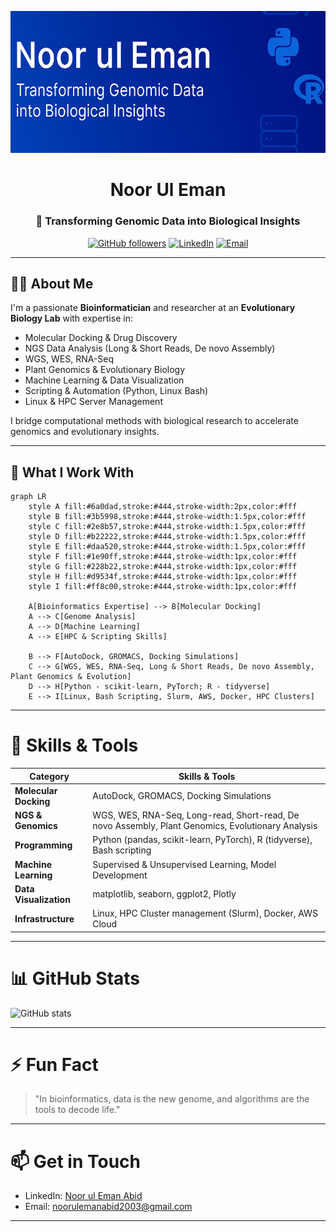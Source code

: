 
<div align="center">

![Bioinformatics Banner](https://github.com/NoorulemanAbid/nooruleman/blob/main/Screenshot%202025-08-12%20234248.png)

# Noor Ul Eman

### 🔬 Transforming Genomic Data into Biological Insights

[![GitHub followers](https://img.shields.io/github/followers/NoorulemanAbid?label=Follow&style=social)](https://github.com/NoorulemanAbid)
[![LinkedIn](https://img.shields.io/badge/LinkedIn-Noor_Ul_Eman-blue?logo=linkedin&style=flat-square)](https://linkedin.com/in/noor-ul-eman-abid)
[![Email](https://img.shields.io/badge/Email-noorulemanabid2003@gmail.com-red?style=flat-square&logo=gmail)](mailto:noorulemanabid2003@gmail.com)

</div>

---

## 👨‍💻 About Me

I'm a passionate **Bioinformatician** and researcher at an **Evolutionary Biology Lab** with expertise in:

- Molecular Docking & Drug Discovery  
- NGS Data Analysis (Long & Short Reads, De novo Assembly)  
- WGS, WES, RNA-Seq  
- Plant Genomics & Evolutionary Biology  
- Machine Learning & Data Visualization  
- Scripting & Automation (Python, Linux Bash)  
- Linux & HPC Server Management  

I bridge computational methods with biological research to accelerate genomics and evolutionary insights.

---

## 🔭 What I Work With

```mermaid
graph LR
    style A fill:#6a0dad,stroke:#444,stroke-width:2px,color:#fff
    style B fill:#3b5998,stroke:#444,stroke-width:1.5px,color:#fff
    style C fill:#2e8b57,stroke:#444,stroke-width:1.5px,color:#fff
    style D fill:#b22222,stroke:#444,stroke-width:1.5px,color:#fff
    style E fill:#daa520,stroke:#444,stroke-width:1.5px,color:#fff
    style F fill:#1e90ff,stroke:#444,stroke-width:1px,color:#fff
    style G fill:#228b22,stroke:#444,stroke-width:1px,color:#fff
    style H fill:#d9534f,stroke:#444,stroke-width:1px,color:#fff
    style I fill:#ff8c00,stroke:#444,stroke-width:1px,color:#fff

    A[Bioinformatics Expertise] --> B[Molecular Docking]
    A --> C[Genome Analysis]
    A --> D[Machine Learning]
    A --> E[HPC & Scripting Skills]

    B --> F[AutoDock, GROMACS, Docking Simulations]
    C --> G[WGS, WES, RNA-Seq, Long & Short Reads, De novo Assembly, Plant Genomics & Evolution]
    D --> H[Python - scikit-learn, PyTorch; R - tidyverse]
    E --> I[Linux, Bash Scripting, Slurm, AWS, Docker, HPC Clusters]
````

---

# 💼 Skills & Tools

| Category               | Skills & Tools                                                                                    |
| ---------------------- | ------------------------------------------------------------------------------------------------- |
| **Molecular Docking**  | AutoDock, GROMACS, Docking Simulations                                                            |
| **NGS & Genomics**     | WGS, WES, RNA-Seq, Long-read, Short-read, De novo Assembly, Plant Genomics, Evolutionary Analysis |
| **Programming**        | Python (pandas, scikit-learn, PyTorch), R (tidyverse), Bash scripting                             |
| **Machine Learning**   | Supervised & Unsupervised Learning, Model Development                                             |
| **Data Visualization** | matplotlib, seaborn, ggplot2, Plotly                                                              |
| **Infrastructure**     | Linux, HPC Cluster management (Slurm), Docker, AWS Cloud                                          |

---

# 📊 GitHub Stats

![GitHub stats](https://github-readme-stats.vercel.app/api?username=NoorulemanAbid\&show_icons=true\&theme=radical)

---

# ⚡ Fun Fact

> "In bioinformatics, data is the new genome, and algorithms are the tools to decode life."

---

# 📫 Get in Touch

* LinkedIn: [Noor ul Eman Abid](https://www.linkedin.com/in/noor-ul-eman-abid/)
* Email: [noorulemanabid2003@gmail.com](mailto:noorulemanabid2003@gmail.com)

---



